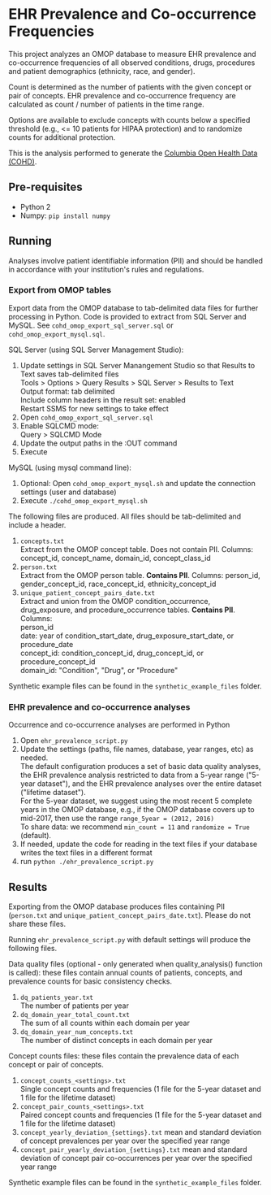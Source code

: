 # EHR Prevalence and Co-occurrence Frequencies

This project analyzes an OMOP database to measure EHR prevalence and co-occurrence frequencies of all observed conditions, drugs, procedures and patient demographics (ethnicity, race, and gender). 

Count is determined as the number of patients with the given concept or pair of concepts. EHR prevalence and co-occurrence frequency are calculated as count / number of patients in the time range. 

Options are available to exclude concepts with counts below a specified threshold (e.g., <= 10 patients for HIPAA protection) and to randomize counts for additional protection. 

This is the analysis performed to generate the [Columbia Open Health Data (COHD)](cohd.nsides.io).

## Pre-requisites

* Python 2
* Numpy: ```pip install numpy```


## Running

Analyses involve patient identifiable information (PII) and should be handled in accordance with your institution's rules and regulations. 

### Export from OMOP tables 

Export data from the OMOP database to tab-delimited data files for further processing in Python. Code is provided to extract from SQL Server and MySQL. See ```cohd_omop_export_sql_server.sql``` or ```cohd_omop_export_mysql.sql```. 

SQL Server (using SQL Server Management Studio):
1. Update settings in SQL Server Manangement Studio so that Results to Text saves tab-delimited files  
Tools > Options > Query Results > SQL Server > Results to Text  
Output format: tab delimited  
Include column headers in the result set: enabled  
Restart SSMS for new settings to take effect
2. Open ```cohd_omop_export_sql_server.sql```
3. Enable SQLCMD mode:  
Query > SQLCMD Mode
4. Update the output paths in the :OUT command
5. Execute

MySQL (using mysql command line):
1. Optional: Open ```cohd_omop_export_mysql.sh``` and update the connection settings (user and database)
2. Execute ```./cohd_omop_export_mysql.sh```

The following files are produced. All files should be tab-delimited and include a header. 

1. ```concepts.txt```  
Extract from the OMOP concept table. Does not contain PII. Columns: concept_id, concept_name, domain_id, concept_class_id
2. ```person.txt```  
Extract from the OMOP person table. **Contains PII**. Columns: person_id, gender_concept_id, race_concept_id, ethnicity_concept_id
3. ```unique_patient_concept_pairs_date.txt```  
Extract and union from the OMOP condition_occurrence, drug_exposure, and procedure_occurrence tables. **Contains PII**. Columns:   
person_id  
date: year of condition_start_date, drug_exposure_start_date, or procedure_date  
concept_id: condition_concept_id, drug_concept_id, or procedure_concept_id  
domain_id: "Condition", "Drug", or "Procedure"

Synthetic example files can be found in the ```synthetic_example_files``` folder. 


### EHR prevalence and co-occurrence analyses
Occurrence and co-occurrence analyses are performed in Python    
1. Open ```ehr_prevalence_script.py```
2. Update the settings (paths, file names, database, year ranges, etc) as needed.  
The default configuration produces a set of basic data quality analyses, the EHR prevalence analysis restricted to data from a 5-year range ("5-year dataset"), and the EHR prevalence analyses over the entire dataset ("lifetime dataset").  
For the 5-year dataset, we suggest using the most recent 5 complete years in the OMOP database, e.g., if the OMOP database covers up to mid-2017, then use the range ```range_5year = (2012, 2016)```  
To share data: we recommend ```min_count = 11``` and ```randomize = True``` (default).  
3. If needed, update the code for reading in the text files if your database writes the text files in a different format
4. run ```python ./ehr_prevalence_script.py```

## Results

Exporting from the OMOP database produces files containing PII (```person.txt``` and ```unique_patient_concept_pairs_date.txt```). Please do not share these files. 

Running ```ehr_prevalence_script.py``` with default settings will produce the following files.

Data quality files (optional - only generated when quality_analysis() function is called): these files contain 
annual counts of patients, concepts, and prevalence counts for basic consistency checks.
1.  ```dq_patients_year.txt```  
The number of patients per year
2.  ```dq_domain_year_total_count.txt```  
The sum of all counts within each domain per year
3.  ```dq_domain_year_num_concepts.txt```  
The number of distinct concepts in each domain per year

Concept counts files: these files contain the prevalence data of each concept or pair of concepts. 
1. ```concept_counts_<settings>.txt```  
Single concept counts and frequencies (1 file for the 5-year dataset and 1 file for the lifetime dataset)
2. ```concept_pair_counts_<settings>.txt```  
Paired concept counts and frequencies (1 file for the 5-year dataset and 1 file for the lifetime dataset)
3. ```concept_yearly_deviation_{settings}.txt```
mean and standard deviation of concept prevalences per year over the specified year range
4. ```concept_pair_yearly_deviation_{settings}.txt```
mean and standard deviation of concept pair co-occurrences per year over the specified year range

Synthetic example files can be found in the ```synthetic_example_files``` folder. 
